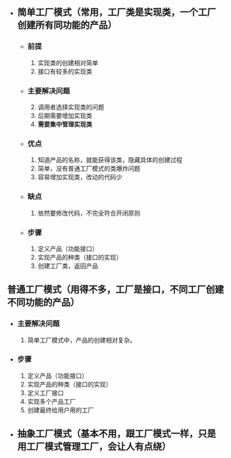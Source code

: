 - ## 简单工厂模式（常用，工厂类是实现类，一个工厂创建所有同功能的产品）

  - ### 前提

    1. 实现类的创建相对简单
    2. 接口有较多的实现类

  - ### 主要解决问题

    2. 调用者选择实现类的问题
    3. 后期需要增加实现类
    3. **需要集中管理实现类**

  - ### 优点

    1. 知道产品的名称，就能获得该类，隐藏具体的创建过程
    2. 简单，没有普通工厂模式的类爆炸问题
    3. 容易增加实现类，改动的代码少

  -  ### 缺点

     1. 依然要修改代码，不完全符合开闭原则

  - ### 步骤
     1. 定义产品（功能接口）
     2. 实现产品的种类（接口的实现）
     3. 创建工厂类，返回产品



## 普通工厂模式（用得不多，工厂是接口，不同工厂创建不同功能的产品）

- ### 主要解决问题

  1. 简单工厂模式中，产品的创建相对复杂。

- ### 步骤

  1. 定义产品（功能接口）
  2. 实现产品的种类（接口的实现）
  3. 定义工厂接口
  4. 实现多个产品工厂
  5. 创建最终给用户用的工厂


- ## 抽象工厂模式（基本不用，跟工厂模式一样，只是用工厂模式管理工厂，会让人有点绕）
